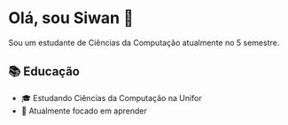 # Olá, sou Siwan 👋

Sou um estudante de Ciências da Computação atualmente no 5 semestre.

## 📚 Educação

- 🎓 Estudando Ciências da Computação na Unifor
- 🌱 Atualmente focado em aprender

